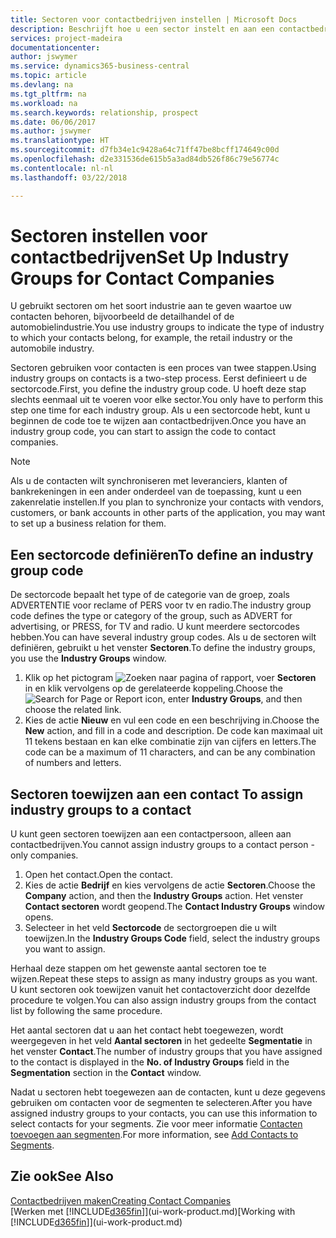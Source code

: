 ```yaml
---
title: Sectoren voor contactbedrijven instellen | Microsoft Docs
description: Beschrijft hoe u een sector instelt en aan een contactbedrijf toewijst, bijvoorbeeld de detailhandel of de auto-industrie.
services: project-madeira
documentationcenter: 
author: jswymer
ms.service: dynamics365-business-central
ms.topic: article
ms.devlang: na
ms.tgt_pltfrm: na
ms.workload: na
ms.search.keywords: relationship, prospect
ms.date: 06/06/2017
ms.author: jswymer
ms.translationtype: HT
ms.sourcegitcommit: d7fb34e1c9428a64c71ff47be8bcff174649c00d
ms.openlocfilehash: d2e331536de615b5a3ad84db526f86c79e56774c
ms.contentlocale: nl-nl
ms.lasthandoff: 03/22/2018

---
```

# <a name="set-up-industry-groups-for-contact-companies"></a><span data-ttu-id="37c46-103">Sectoren instellen voor contactbedrijven</span><span class="sxs-lookup"><span data-stu-id="37c46-103">Set Up Industry Groups for Contact Companies</span></span>
<span data-ttu-id="37c46-104">U gebruikt sectoren om het soort industrie aan te geven waartoe uw contacten behoren, bijvoorbeeld de detailhandel of de automobielindustrie.</span><span class="sxs-lookup"><span data-stu-id="37c46-104">You use industry groups to indicate the type of industry to which your contacts belong, for example, the retail industry or the automobile industry.</span></span>

<span data-ttu-id="37c46-105">Sectoren gebruiken voor contacten is een proces van twee stappen.</span><span class="sxs-lookup"><span data-stu-id="37c46-105">Using industry groups on contacts is a two-step process.</span></span> <span data-ttu-id="37c46-106">Eerst definieert u de sectorcode.</span><span class="sxs-lookup"><span data-stu-id="37c46-106">First, you define the industry group code.</span></span> <span data-ttu-id="37c46-107">U hoeft deze stap slechts eenmaal uit te voeren voor elke sector.</span><span class="sxs-lookup"><span data-stu-id="37c46-107">You only have to perform this step one time for each industry group.</span></span> <span data-ttu-id="37c46-108">Als u een sectorcode hebt, kunt u beginnen de code toe te wijzen aan contactbedrijven.</span><span class="sxs-lookup"><span data-stu-id="37c46-108">Once you have an industry group code, you can start to assign the code to contact companies.</span></span>

> [!NOTE]  
>   <span data-ttu-id="37c46-109">Als u de contacten wilt synchroniseren met leveranciers, klanten of bankrekeningen in een ander onderdeel van de toepassing, kunt u een zakenrelatie instellen.</span><span class="sxs-lookup"><span data-stu-id="37c46-109">If you plan to synchronize your contacts with vendors, customers, or bank accounts in other parts of the application, you may want to set up a business relation for them.</span></span>

## <a name="to-define-an-industry-group-code"></a><span data-ttu-id="37c46-110">Een sectorcode definiëren</span><span class="sxs-lookup"><span data-stu-id="37c46-110">To define an industry group code</span></span>
<span data-ttu-id="37c46-111">De sectorcode bepaalt het type of de categorie van de groep, zoals ADVERTENTIE voor reclame of PERS voor tv en radio.</span><span class="sxs-lookup"><span data-stu-id="37c46-111">The industry group code defines the type or category of the group, such as ADVERT for advertising, or PRESS, for TV and radio.</span></span> <span data-ttu-id="37c46-112">U kunt meerdere sectorcodes hebben.</span><span class="sxs-lookup"><span data-stu-id="37c46-112">You can have several industry group codes.</span></span> <span data-ttu-id="37c46-113">Als u de sectoren wilt definiëren, gebruikt u het venster **Sectoren**.</span><span class="sxs-lookup"><span data-stu-id="37c46-113">To define the industry groups, you use the **Industry Groups** window.</span></span>

1. <span data-ttu-id="37c46-114">Klik op het pictogram ![Zoeken naar pagina of rapport](media/ui-search/search_small.png "pictogram Zoeken naar pagina of rapport"), voer **Sectoren** in en klik vervolgens op de gerelateerde koppeling.</span><span class="sxs-lookup"><span data-stu-id="37c46-114">Choose the ![Search for Page or Report](media/ui-search/search_small.png "Search for Page or Report icon") icon, enter **Industry Groups**, and then choose the related link.</span></span>
2. <span data-ttu-id="37c46-115">Kies de actie **Nieuw** en vul een code en een beschrijving in.</span><span class="sxs-lookup"><span data-stu-id="37c46-115">Choose the **New** action, and fill in a code and description.</span></span> <span data-ttu-id="37c46-116">De code kan maximaal uit 11 tekens bestaan en kan elke combinatie zijn van cijfers en letters.</span><span class="sxs-lookup"><span data-stu-id="37c46-116">The code can be a maximum of 11 characters, and can be any combination of numbers and letters.</span></span>

## <span data-ttu-id="37c46-117"><a name="AssignIndustryGroupContact">Sectoren toewijzen aan een contact</a></span><span class="sxs-lookup"><span data-stu-id="37c46-117"><a name="AssignIndustryGroupContact"></a> To assign industry groups to a contact</span></span>
<span data-ttu-id="37c46-118">U kunt geen sectoren toewijzen aan een contactpersoon, alleen aan contactbedrijven.</span><span class="sxs-lookup"><span data-stu-id="37c46-118">You cannot assign industry groups to a contact person - only companies.</span></span>

1. <span data-ttu-id="37c46-119">Open het contact.</span><span class="sxs-lookup"><span data-stu-id="37c46-119">Open the contact.</span></span>
2. <span data-ttu-id="37c46-120">Kies de actie **Bedrijf** en kies vervolgens de actie **Sectoren**.</span><span class="sxs-lookup"><span data-stu-id="37c46-120">Choose the **Company** action, and then the **Industry Groups** action.</span></span> <span data-ttu-id="37c46-121">Het venster **Contact sectoren** wordt geopend.</span><span class="sxs-lookup"><span data-stu-id="37c46-121">The **Contact Industry Groups** window opens.</span></span>
3. <span data-ttu-id="37c46-122">Selecteer in het veld **Sectorcode** de sectorgroepen die u wilt toewijzen.</span><span class="sxs-lookup"><span data-stu-id="37c46-122">In the **Industry Groups Code** field, select the industry groups you want to assign.</span></span>

<span data-ttu-id="37c46-123">Herhaal deze stappen om het gewenste aantal sectoren toe te wijzen.</span><span class="sxs-lookup"><span data-stu-id="37c46-123">Repeat these steps to assign as many industry groups as you want.</span></span> <span data-ttu-id="37c46-124">U kunt sectoren ook toewijzen vanuit het contactoverzicht door dezelfde procedure te volgen.</span><span class="sxs-lookup"><span data-stu-id="37c46-124">You can also assign industry groups from the contact list by following the same procedure.</span></span>

<span data-ttu-id="37c46-125">Het aantal sectoren dat u aan het contact hebt toegewezen, wordt weergegeven in het veld **Aantal sectoren** in het gedeelte **Segmentatie** in het venster **Contact**.</span><span class="sxs-lookup"><span data-stu-id="37c46-125">The number of industry groups that you have assigned to the contact is displayed in the **No. of Industry Groups** field in the **Segmentation** section in the **Contact** window.</span></span>

<span data-ttu-id="37c46-126">Nadat u sectoren hebt toegewezen aan de contacten, kunt u deze gegevens gebruiken om contacten voor de segmenten te selecteren.</span><span class="sxs-lookup"><span data-stu-id="37c46-126">After you have assigned industry groups to your contacts, you can use this information to select contacts for your segments.</span></span> <span data-ttu-id="37c46-127">Zie voor meer informatie [Contacten toevoegen aan segmenten](marketing-add-contact-segment.md).</span><span class="sxs-lookup"><span data-stu-id="37c46-127">For more information, see [Add Contacts to Segments](marketing-add-contact-segment.md).</span></span>

## <a name="see-also"></a><span data-ttu-id="37c46-128">Zie ook</span><span class="sxs-lookup"><span data-stu-id="37c46-128">See Also</span></span>
[<span data-ttu-id="37c46-129">Contactbedrijven maken</span><span class="sxs-lookup"><span data-stu-id="37c46-129">Creating Contact Companies</span></span>](marketing-create-contact-companies.md)  
<span data-ttu-id="37c46-130">[Werken met [!INCLUDE[d365fin](includes/d365fin_md.md)]](ui-work-product.md)</span><span class="sxs-lookup"><span data-stu-id="37c46-130">[Working with [!INCLUDE[d365fin](includes/d365fin_md.md)]](ui-work-product.md)</span></span>

